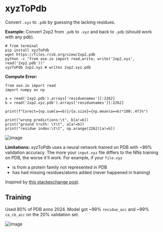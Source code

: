 # xyzToPdb
Convert `.xyz` to `.pdb` by guessing the lacking residues. 


**Example:**
Convert 2xp2 from `.pdb` to `.xyz` and back to `.pdb` (should work with any pdb).  
``` 
# from terminal
pip install xyzToPdb
wget https://files.rcsb.org/view/2xp2.pdb
python -c "from ase.io import read,write; write('2xp2.xyz', read('2xp2.pdb'))"
xyzToPdb 2xp2.xyz # writes 2xp2.xyz.pdb
```

**Compute Error:**
```
from ase.io import read
import numpy as np 

a = read('2xp2.pdb').arrays['residuenames'][:2262]
b = read('2xp2.xyz.pdb').arrays['residuenames'][:2262]

print(f"Corect={np.sum(a==b)}/{a.size}={np.mean(a==b)*100:.4f}%")

print("wrong predictions:\t", b[a!=b])
print("ground truth: \t\t", a[a!=b])
print("residue index:\t\t", np.arange(2262)[a!=b])
```
![image](https://github.com/user-attachments/assets/8f95678c-1d35-4ff8-82f3-8bbddfbc8624)


**Limitations:** xyzToPdb uses a neural network trained on PDB with ~99% validation accuracy. The more your `input.xyz` file differs to the NNs training on PDB, the worse it'll work. For example, if your `file.xyz`
 - is from a protein family not represented in PDB 
 - has had missing residues/atoms added (never happened in training)

Inspired by [this stackexchange post](https://mattermodeling.stackexchange.com/questions/9844/is-it-possible-to-recover-the-protein-structure-after-conversions-pdb-xyz-pdb).

## Training
Used 80% of PDB anno 2024. Model got ~99% `residue_acc` and ~99% `ca_cb_acc` on the 20% validation set. 

![image](https://github.com/user-attachments/assets/dbc2a6f9-09e0-4faa-a331-c6cb7d5e9c91)
